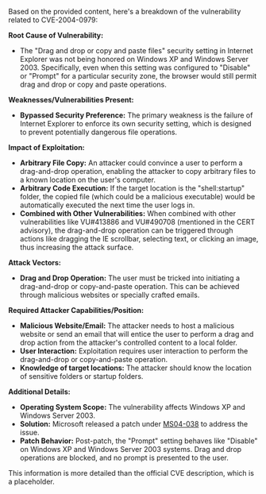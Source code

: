 Based on the provided content, here's a breakdown of the vulnerability related to CVE-2004-0979:

**Root Cause of Vulnerability:**

*   The "Drag and drop or copy and paste files" security setting in Internet Explorer was not being honored on Windows XP and Windows Server 2003. Specifically, even when this setting was configured to "Disable" or "Prompt" for a particular security zone, the browser would still permit drag and drop or copy and paste operations.

**Weaknesses/Vulnerabilities Present:**

*   **Bypassed Security Preference:** The primary weakness is the failure of Internet Explorer to enforce its own security setting, which is designed to prevent potentially dangerous file operations.

**Impact of Exploitation:**

*   **Arbitrary File Copy:** An attacker could convince a user to perform a drag-and-drop operation, enabling the attacker to copy arbitrary files to a known location on the user's computer.
*   **Arbitrary Code Execution:** If the target location is the "shell:startup" folder, the copied file (which could be a malicious executable) would be automatically executed the next time the user logs in.
*   **Combined with Other Vulnerabilities:** When combined with other vulnerabilities like VU#413886 and VU#490708 (mentioned in the CERT advisory), the drag-and-drop operation can be triggered through actions like dragging the IE scrollbar, selecting text, or clicking an image, thus increasing the attack surface.

**Attack Vectors:**

*   **Drag and Drop Operation:** The user must be tricked into initiating a drag-and-drop or copy-and-paste operation. This can be achieved through malicious websites or specially crafted emails.

**Required Attacker Capabilities/Position:**

*   **Malicious Website/Email:** The attacker needs to host a malicious website or send an email that will entice the user to perform a drag and drop action from the attacker's controlled content to a local folder.
*   **User Interaction:** Exploitation requires user interaction to perform the drag-and-drop or copy-and-paste operation.
*   **Knowledge of target locations:** The attacker should know the location of sensitive folders or startup folders.

**Additional Details:**

*   **Operating System Scope:** The vulnerability affects Windows XP and Windows Server 2003.
*   **Solution:** Microsoft released a patch under [MS04-038](http://www.microsoft.com/technet/security/bulletin/ms04-038.mspx) to address the issue.
*   **Patch Behavior:** Post-patch, the "Prompt" setting behaves like "Disable" on Windows XP and Windows Server 2003 systems. Drag and drop operations are blocked, and no prompt is presented to the user.

This information is more detailed than the official CVE description, which is a placeholder.